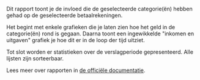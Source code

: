 Dit rapport toont je de invloed die de geselecteerde categorie(ën) hebben gehad op de geselecteerde betaalrekeningen.

Het begint met enkele grafieken die je laten zien hoe het geld in de categorie(ën) rond is gegaan. Daarna toont een ingewikkelde "inkomen en uitgaven" grafiek je hoe dit er in de loop der tijd uitziet.

Tot slot worden er statistieken over de verslagperiode gepresenteerd. Alle lijsten zijn sorteerbaar.

Lees meer over rapporten in [de officiële documentatie](https://firefly-iii.readthedocs.io/en/latest/advanced/reports.html).